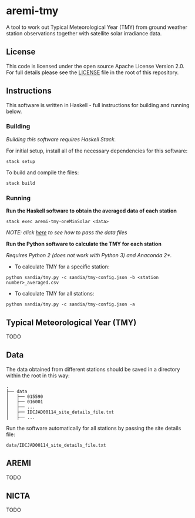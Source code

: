 # aremi-tmy

A tool to work out Typical Meteorological Year (TMY) from ground weather station observations together with satellite solar irradiance data.


## License

This code is licensed under the open source Apache License Version 2.0. For full details please see the [LICENSE](LICENSE) file in the root of this repository.


## Instructions

This software is written in Haskell - full instructions for building and running below.


### Building
_Building this software requires Haskell Stack._

For initial setup, install  all of the necessary dependencies for this software:

`stack setup`


To build and compile the files:

`stack build`


### Running
**Run the Haskell software to obtain the averaged data of each station**

`stack exec aremi-tmy-oneMinSolar <data>`

_NOTE: click [here](#data) to see how to pass the data files_


**Run the Python software to calculate the TMY for each station**

_Requires Python 2 (does not work with Python 3) and Anaconda 2*._

* To calculate TMY for a specific station:

`python sandia/tmy.py -c sandia/tmy-config.json -b <station number>_averaged.csv`

* To calculate TMY for all stations:

`python sandia/tmy.py -c sandia/tmy-config.json -a`



## Typical Meteorological Year (TMY)
TODO


## Data
The data obtained from different stations should be saved in a directory within the root in this way:
```
.
├── data
│   ├── 015590
│   ├── 016001
│   ├── ...
│   ├── IDCJAD00114_site_details_file.txt
│   ├── ...
```

Run the software automatically for all stations by passing the site details file:

`data/IDCJAD00114_site_details_file.txt`



## AREMI
TODO


## NICTA
TODO
